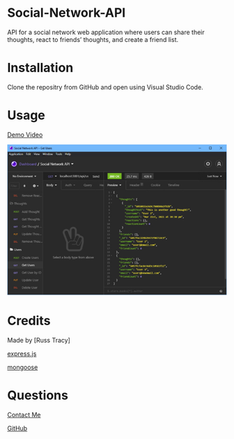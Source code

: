 # Social-Network-API
API for a social network web application where users can share their thoughts, react to friends’ thoughts, and create a friend list.

# Installation

Clone the repositry from GitHub and open using Visual Studio Code.

# Usage 

[Demo Video](https://drive.google.com/file/d/11g2tNNAbLToGsb4QXYOtPX9Xn_07cao-/view?usp=sharing)

![alt text](./public/images/ScreenShot.jpg)

# Credits

Made by [Russ Tracy]

[express.js](https://www.npmjs.com/package/express)

[mongoose](https://mongoosejs.com/)

# Questions

[Contact Me](russ_tracy@comcast.net)

[GitHub](https://github.com/russtracy)